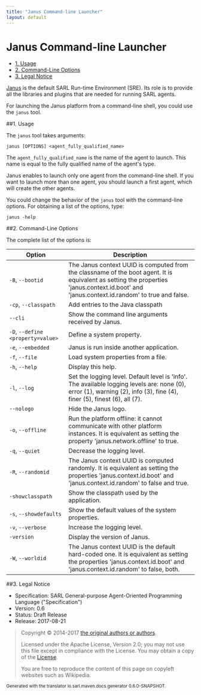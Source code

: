 ```yaml
---
title: "Janus Command-line Launcher"
layout: default
---
```


# Janus Command-line Launcher


<ul class="page_outline" id="page_outline">

<li><a href="#1-usage">1. Usage</a></li>
<li><a href="#2-command-line-options">2. Command-Line Options</a></li>
<li><a href="#3-legal-notice">3. Legal Notice</a></li>

</ul>




[Janus](http://www.janusproject.io) is the default SARL Run-time Environment (SRE).
Its role is to provide all the libraries and plugins that are needed for running SARL agents.

For launching the Janus platform from a command-line shell, you could use the `janus` tool.

##1. Usage

The `janus` tool takes arguments:


	janus [OPTIONS] <agent_fully_qualified_name>


The `agent_fully_qualified_name` is the name of the agent to launch. This name is equal to the
fully qualified name of the agent's type.

<note>Janus enables to launch only one agent from the command-line shell. If you want to launch
more than one agent, you should launch a first agent, which will create the other agents.</note>

You could change the behavior of the `janus` tool with the command-line options.
For obtaining a list of the options, type:

	janus -help


##2. Command-Line Options

The complete list of the options is:



| Option | Description |
| ------ | ----------- |
| `-B`, `--bootid` | The Janus context UUID is computed from the classname of the boot agent. It is equivalent as setting the properties 'janus.context.id.boot' and 'janus.context.id.random' to true and false. |
| `-cp`, `--classpath` | Add entries to the Java classpath |
| `--cli` | Show the command line arguments received by Janus. |
| `-D`, `--define <property=value>` | Define a system property. |
| `-e`, `--embedded` | Janus is run inside another application. |
| `-f`, `--file` | Load system properties from a file. |
| `-h`, `--help` | Display this help. |
| `-l`, `--log` | Set the logging level. Default level is 'info'. The available logging levels are: none (0), error (1), warning (2), info (3), fine (4), finer (5), finest (6), all (7). |
| `--nologo` | Hide the Janus logo. |
| `-o`, `--offline` | Run the platform offline: it cannot communicate with other platform instances. It is equivalent as setting the property 'janus.network.offline' to true. |
| `-q`, `--quiet` | Decrease the logging level. |
| `-R`, `--randomid` | The Janus context UUID is computed randomly. It is equivalent as setting the properties 'janus.context.id.boot' and 'janus.context.id.random' to false and true. |
| `-showclasspath` | Show the classpath used by the application. |
| `-s`, `--showdefaults` | Show the default values of the system properties. |
| `-v`, `--verbose` | Increase the logging level. |
| `-version` | Display the version of Janus. |
| `-W`, `--worldid` | The Janus context UUID is the default hard-coded one. It is equivalent as setting the properties 'janus.context.id.boot' and 'janus.context.id.random' to false, both. |





##3. Legal Notice

* Specification: SARL General-purpose Agent-Oriented Programming Language ("Specification")
* Version: 0.6
* Status: Draft Release
* Release: 2017-08-21

> Copyright &copy; 2014-2017 [the original authors or authors](http://www.sarl.io/about/index.html).
>
> Licensed under the Apache License, Version 2.0;
> you may not use this file except in compliance with the License.
> You may obtain a copy of the [License](http://www.apache.org/licenses/LICENSE-2.0).
>
> You are free to reproduce the content of this page on copyleft websites such as Wikipedia.

<small>Generated with the translator io.sarl.maven.docs.generator 0.6.0-SNAPSHOT.</small>